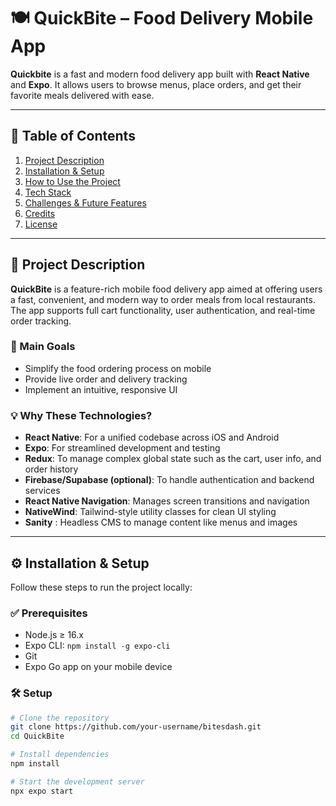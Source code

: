 # 🍽️ QuickBite – Food Delivery Mobile App

**Quickbite** is a fast and modern food delivery app built with **React Native** and **Expo**. It allows users to browse menus, place orders, and get their favorite meals delivered with ease.

---

## 📖 Table of Contents

1. [Project Description](#-project-description)
2. [Installation & Setup](#-installation--setup)
3. [How to Use the Project](#-how-to-use-the-project)
4. [Tech Stack](#-tech-stack)
5. [Challenges & Future Features](#-challenges--future-features)
6. [Credits](#-credits)
7. [License](#-license)

---

## 🧾 Project Description

**QuickBite** is a feature-rich mobile food delivery app aimed at offering users a fast, convenient, and modern way to order meals from local restaurants. The app supports full cart functionality, user authentication, and real-time order tracking.

### 🎯 Main Goals

- Simplify the food ordering process on mobile
- Provide live order and delivery tracking
- Implement an intuitive, responsive UI

### 💡 Why These Technologies?

- **React Native**: For a unified codebase across iOS and Android
- **Expo**: For streamlined development and testing
- **Redux**: To manage complex global state such as the cart, user info, and order history
- **Firebase/Supabase (optional)**: To handle authentication and backend services
- **React Native Navigation**: Manages screen transitions and navigation
- **NativeWind**: Tailwind-style utility classes for clean UI styling 
- **Sanity** : Headless CMS to manage content like menus and images 

---

## ⚙️ Installation & Setup

Follow these steps to run the project locally:

### ✅ Prerequisites

- Node.js ≥ 16.x
- Expo CLI: `npm install -g expo-cli`
- Git
- Expo Go app on your mobile device

### 🛠️ Setup

```bash
# Clone the repository
git clone https://github.com/your-username/bitesdash.git
cd QuickBite

# Install dependencies
npm install

# Start the development server
npx expo start
